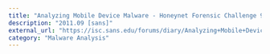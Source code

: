 ```yaml
---
title: "Analyzing Mobile Device Malware - Honeynet Forensic Challenge 9 and Some Tools"
description: "2011.09 [sans]"
external_url: "https://isc.sans.edu/forums/diary/Analyzing+Mobile+Device+Malware+Honeynet+Forensic+Challenge+9+and+Some+Tools/11521/"
category: "Malware Analysis"
---
```

